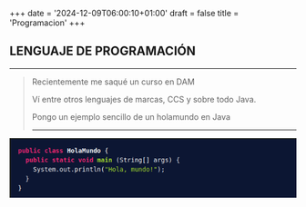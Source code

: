 +++
date = '2024-12-09T06:00:10+01:00'
draft = false
title = 'Programacion'
+++

##  LENGUAJE DE PROGRAMACIÓN


---


> Recientemente me saqué un curso en DAM
> 
> Ví entre otros lenguajes de marcas, CCS y sobre todo Java. 
> 
> Pongo  un ejemplo sencillo de un holamundo en Java
> ***
> 
> 

![alt text](image.png)